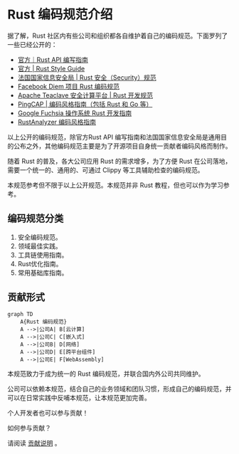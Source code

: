 # Rust 编码规范介绍

据了解，Rust 社区内有些公司和组织都各自维护着自己的编码规范。下面罗列了一些已经公开的：

- [官方｜Rust API 编写指南](https://rust-lang.github.io/api-guidelines/about.html)
- [官方 | Rust Style Guide](https://github.com/rust-dev-tools/fmt-rfcs/blob/master/guide/guide.md)
- [法国国家信息安全局 | Rust 安全（Security）规范](https://anssi-fr.github.io/rust-guide)
- [Facebook Diem 项目 Rust 编码规范](https://developers.diem.com/docs/core/coding-guidelines/)
- [Apache Teaclave 安全计算平台 | Rust 开发规范](https://teaclave.apache.org/docs/rust-guildeline/)
- [PingCAP | 编码风格指南（包括 Rust 和 Go 等）](https://github.com/pingcap/style-guide)
- [Google Fuchsia 操作系统 Rust 开发指南](https://fuchsia.dev/fuchsia-src/development/languages/rust)
- [RustAnalyzer 编码风格指南](https://github.com/rust-analyzer/rust-analyzer/blob/master/docs/dev/style.md)


以上公开的编码规范，除官方Rust API 编写指南和法国国家信息安全局是通用目的公布之外，其他编码规范主要是为了开源项目自身统一贡献者编码风格而制作。

随着 Rust 的普及，各大公司应用 Rust 的需求增多，为了方便 Rust 在公司落地，需要一个统一的、通用的、可通过 Clippy 等工具辅助检查的编码规范。

本规范参考但不限于以上公开规范。本规范并非 Rust 教程，但也可以作为学习参考。

## 编码规范分类

1. 安全编码规范。
2. 领域最佳实践。
3. 工具链使用指南。
4. Rust优化指南。
5. 常用基础库指南。


## 贡献形式

```mermaid
graph TD
    A{Rust 编码规范}
    A -->|公司A| B[云计算]
    A -->|公司C| C[嵌入式]
    A -->|公司B| D[网络]
    A -->|公司D| E[跨平台组件]
    A -->|公司E| F[WebAssembly]
```

本规范致力于成为统一的 Rust 编码规范，并联合国内外公司共同维护。

公司可以依赖本规范，结合自己的业务领域和团队习惯，形成自己的编码规范，并可以在日常实践中反哺本规范，让本规范更加完善。

个人开发者也可以参与贡献！

如何参与贡献？

请阅读 [贡献说明](./contribution.md) 。

